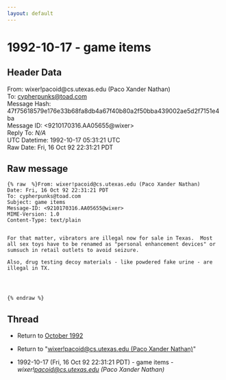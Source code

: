 ```yaml
---
layout: default
---
```


# 1992-10-17 - game items

## Header Data

From: wixer!pacoid<span>@</span>cs.utexas.edu (Paco Xander Nathan)<br>
To: cypherpunks@toad.com<br>
Message Hash: 47f75618579e176e33b68fa8db4a67f40b80a2f50bba439002ae5d2f7151e4ba<br>
Message ID: \<9210170316.AA05655@wixer\><br>
Reply To: _N/A_<br>
UTC Datetime: 1992-10-17 05:31:21 UTC<br>
Raw Date: Fri, 16 Oct 92 22:31:21 PDT<br>

## Raw message

```
{% raw  %}From: wixer!pacoid@cs.utexas.edu (Paco Xander Nathan)
Date: Fri, 16 Oct 92 22:31:21 PDT
To: cypherpunks@toad.com
Subject: game items
Message-ID: <9210170316.AA05655@wixer>
MIME-Version: 1.0
Content-Type: text/plain


For that matter, vibrators are illegal now for sale in Texas.  Most all sex toys have to be renamed as "personal enhancement devices" or sumsuch in retail outlets to avoid seizure.

Also, drug testing decoy materials - like powdered fake urine - are illegal in TX.




{% endraw %}
```

## Thread

+ Return to [October 1992](/archive/1992/10)

+ Return to "[wixer!pacoid<span>@</span>cs.utexas.edu (Paco Xander Nathan)](/author/wixerpacoid_at_cs_utexas_edu_paco_xander_nathan_)"

+ 1992-10-17 (Fri, 16 Oct 92 22:31:21 PDT) - game items - _wixer!pacoid@cs.utexas.edu (Paco Xander Nathan)_

